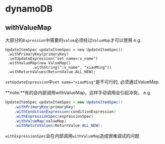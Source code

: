# dynamoDB

## withValueMap
大部分的`Expression`中需要的`value`必须经过`ValueMap`才可以使用
e.g.
```
UpdateItemSpec updateItemSpec = new UpdateItemSpec()
 .withPrimaryKey(primaryKey)
 .setUpdateExpression("set name=:v_name")
 .withValueMap(new ValueMap()
            .withString(":v_name", "xiaoMing"))
 .withReturnValues(ReturnValue.ALL_NEW);
```
`setUpdateExpression`中`set name="xiaoMing"`是不可行的, 必须通过ValueMap.

**note:**有的会内部调用withValueMap，这样手动调用会引起冲突。
e.g.
```Java
UpdateItemSpec updateItemSpec = new UpdateItemSpec()
    .withPrimaryKey(primaryKey)
    .withConditionExpression(conditionExpression)
    .withExpressionSpec(expressionSpec)
    .withValueMap(valueMap)
    .withReturnValues(ReturnValue.ALL_NEW);
```
`withExpressionSpec`会在内部调用`withValueMap`造成很难调试的问题